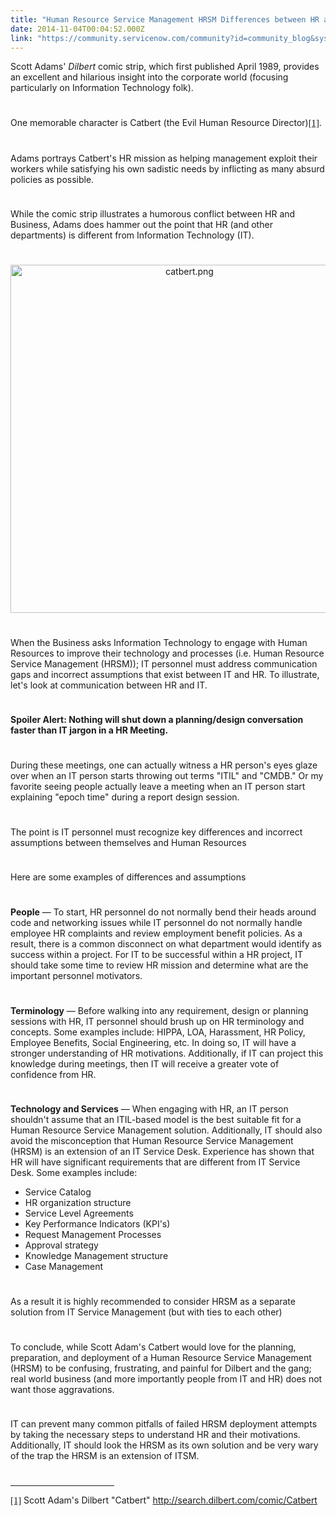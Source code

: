 ```yaml
---
title: "Human Resource Service Management HRSM Differences between HR and IT"
date: 2014-11-04T00:04:52.000Z
link: "https://community.servicenow.com/community?id=community_blog&sys_id=41bd2aa9dbd0dbc01dcaf3231f961992"
---
```

<p>Scott Adams' <em>Dilbert</em> comic strip, which first published April 1989, provides an excellent and hilarious insight into the corporate world (focusing particularly on Information Technology folk).</p><p style="min-height: 8pt; height: 8pt; padding: 0px;">  </p><p>One memorable character is Catbert (the Evil Human Resource Director)<a href="file:///C:/Fru%20Business/EVENTS%20AND%20CONCEPTS/2014_10_xx_ServiceNowBlog_HR/2014_10_xx_HR_Blog_3_v1.0/2014_10_xx_HR_Blog_3_v1.0.docx#_ftn1" title=""><span style="font-size: 11.0pt; font-family: 'Calibri','sans-serif';">[1]</span></a>.</p><p style="min-height: 8pt; height: 8pt; padding: 0px;">  </p><p>Adams portrays Catbert's HR mission as helping management exploit their workers while satisfying his own sadistic needs by inflicting as many absurd policies as possible.</p><p style="min-height: 8pt; height: 8pt; padding: 0px;">  </p><p>While the comic strip illustrates a humorous conflict between HR and Business, Adams does hammer out the point that HR (and other departments) is different from Information Technology (IT).</p><p style="min-height: 8pt; height: 8pt; padding: 0px;">  </p><p style="text-align: center;"><a _jive_internal="true" href="/servlet/JiveServlet/showImage/38-3574-15060/catbert.png"><img  alt="catbert.png" class="image-0 jive-image" height="264" src="1f6d5dcedb9c97049c9ffb651f961994.iix" style="height: auto;" width="557"/></a></p><p style="min-height: 8pt; height: 8pt; padding: 0px;">  </p><p>When the Business asks Information Technology to engage with Human Resources to improve their technology and processes (i.e. Human Resource Service Management (HRSM)); IT personnel must address communication gaps and incorrect assumptions that exist between IT and HR. To illustrate, let's look at communication between HR and IT.</p><p style="min-height: 8pt; height: 8pt; padding: 0px;">  </p><p><strong>Spoiler Alert: Nothing will shut down a planning/design conversation faster than IT jargon in a HR Meeting. </strong></p><p style="min-height: 8pt; height: 8pt; padding: 0px;">  </p><p>During these meetings, one can actually witness a HR person's eyes glaze over when an IT person starts throwing out terms "ITIL" and "CMDB." Or my favorite seeing people actually leave a meeting when an IT person start explaining "epoch time" during a report design session.</p><p style="min-height: 8pt; height: 8pt; padding: 0px;">  </p><p>The point is IT personnel must recognize key differences and incorrect assumptions between themselves and Human Resources</p><p style="min-height: 8pt; height: 8pt; padding: 0px;">  </p><p>Here are some examples of differences and assumptions</p><p style="min-height: 8pt; height: 8pt; padding: 0px;">  </p><p><strong>People</strong> — To start, HR personnel do not normally bend their heads around code and networking issues while IT personnel do not normally handle employee HR complaints and review employment benefit policies. As a result, there is a common disconnect on what department would identify as success within a project. For IT to be successful within a HR project, IT should take some time to review HR mission and determine what are the important personnel motivators.</p><p style="min-height: 8pt; height: 8pt; padding: 0px;">  </p><p><strong>Terminology</strong> — Before walking into any requirement, design or planning sessions with HR, IT personnel should brush up on HR terminology and concepts. Some examples include: HIPPA, LOA, Harassment, HR Policy, Employee Benefits, Social Engineering, etc. In doing so, IT will have a stronger understanding of HR motivations. Additionally, if IT can project this knowledge during meetings, then IT will receive a greater vote of confidence from HR.</p><p style="min-height: 8pt; height: 8pt; padding: 0px;">  </p><p><strong>Technology and Services</strong> — When engaging with HR, an IT person shouldn't assume that an ITIL-based model is the best suitable fit for a Human Resource Service Management solution. Additionally, IT should also avoid the misconception that Human Resource Service Management (HRSM) is an extension of an IT Service Desk. Experience has shown that HR will have significant requirements that are different from IT Service Desk. Some examples include:</p><ul style="list-style-type: disc;"><li>Service Catalog</li><li>HR organization structure</li><li>Service Level Agreements</li><li>Key Performance Indicators (KPI's)</li><li>Request Management Processes</li><li>Approval strategy</li><li>Knowledge Management structure</li><li>Case Management</li></ul><p style="min-height: 8pt; height: 8pt; padding: 0px;">  </p><p>As a result it is highly recommended to consider HRSM as a separate solution from IT Service Management (but with ties to each other)</p><p style="min-height: 8pt; height: 8pt; padding: 0px;">  </p><p>To conclude, while Scott Adam's Catbert would love for the planning, preparation, and deployment of a Human Resource Service Management (HRSM) to be confusing, frustrating, and painful for Dilbert and the gang; real world business (and more importantly people from IT and HR) does not want those aggravations.</p><p style="min-height: 8pt; height: 8pt; padding: 0px;">  </p><p>IT can prevent many common pitfalls of failed HRSM deployment attempts by taking the necessary steps to understand HR and their motivations. Additionally, IT should look the HRSM as its own solution and be very wary of the trap the HRSM is an extension of ITSM.</p><p style="min-height: 8pt; height: 8pt; padding: 0px;">  </p><hr align="left" size="1" width="33%"/><p><a href="file:///C:/Fru%20Business/EVENTS%20AND%20CONCEPTS/2014_10_xx_ServiceNowBlog_HR/2014_10_xx_HR_Blog_3_v1.0/2014_10_xx_HR_Blog_3_v1.0.docx#_ftnref1" title=""><span style="font-size: 11.0pt; font-family: 'Calibri','sans-serif';">[1]</span></a><span> Scott Adam's Dilbert "Catbert" </span><a title="k-external-small" class="jive-link-external-small" href="http://search.dilbert.com/comic/Catbert" rel="nofollow" target="_blank">http://search.dilbert.com/comic/Catbert</a></p>